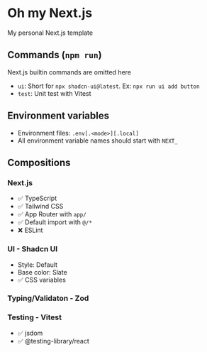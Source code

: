 # Oh my Next.js

My personal Next.js template

## Commands (`npm run`)

Next.js builtin commands are omitted here

- `ui`: Short for `npx shadcn-ui@latest`. Ex: `npx run ui add button`
- `test`: Unit test with Vitest

## Environment variables

- Environment files: `.env[.<mode>][.local]`
- All environment variable names should start with `NEXT_`

## Compositions

### Next.js

- ✅ TypeScript
- ✅ Tailwind CSS
- ✅ App Router with `app/`
- ✅ Default import with `@/*`
- ❌ ESLint

### UI - Shadcn UI

- Style: Default
- Base color: Slate
- ✅ CSS variables

### Typing/Validaton - Zod

### Testing - Vitest

- ✅ jsdom
- ✅ @testing-library/react
